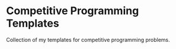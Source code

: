 # Competitive Programming Templates
Collection of my templates for competitive programming problems. 
